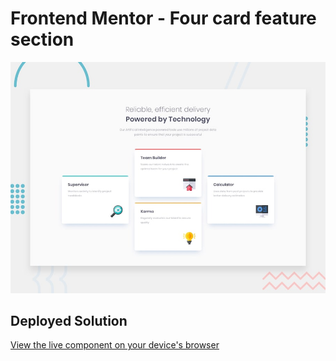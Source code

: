 # Frontend Mentor - Four card feature section

![Design preview for the Four card feature section coding challenge](./design/desktop-preview.jpg)

## Deployed Solution

[View the live component on your device's browser](https://jcherven.github.io/four-card-feature-section/)
